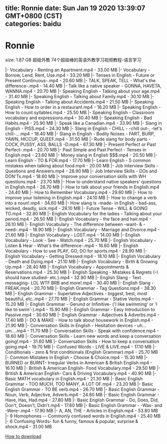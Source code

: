 
title: Ronnie
date: Sun Jan 19 2020 13:39:07 GMT+0800 (CST)    
categories: baidu
---

# Ronnie
size: 1.87 GB
 超级外教 74个超级棒的英语外教学习视频教程-语言学习
 
|- Vocabulary - Renting an Apartment.mp4 - 33.00 MB
|- Vocabulary - Borrow, Lend, Rent, Use.mp4 - 33.20 MB
|- Tenses in English - Future or Present Continuous-.mp4 - 20.60 MB
|- TALK, SPEAK, TELL - What's the difference-.mp4 - 14.40 MB
|- Talk like a native speaker - GONNA, HAVETA, WANNA.mp4 - 20.70 MB
|- Speaking English - Talking about your age.mp4 - 31.40 MB
|- Speaking English - Talking about Family.mp4 - 30.10 MB
|- Speaking English - Talking about Accidents.mp4 - 21.50 MB
|- Speaking English - How to order in a restaurant.mp4 - 16.20 MB
|- Speaking English - How to count syllables.mp4 - 25.50 MB
|- Speaking English - Classroom vocabulary and expressions.mp4 - 30.40 MB
|- Speaking English - Bad Habits.mp4 - 25.90 MB
|- Speak like a Canadian.mp4 - 33.90 MB
|- Slang in English - PISS.mp4 - 24.30 MB
|- Slang in English - CHILL - -chill out-, -let's chill-....mp4 - 18.40 MB
|- Slang in English - Bodily Noises - FART, BURP, YAWN, HICCUP, QUEEF.mp4 - 31.50 MB
|- Rude slang for body parts - COCK, PUSSY, ASS, BALLS -D.mp4 - 67.30 MB
|- Present Perfect or Past Perfect-.mp4 - 20.70 MB
|- Past Simple and Past Perfect - Tenses in English.mp4 - 23.60 MB
|- Money slang in English $$$.mp4 - 20.50 MB
|- Learn English - TO & FOR.mp4 - 17.70 MB
|- Learn English - 5 common mistakes when talking about food.mp4 - 20.00 MB
|- Job Interview Skills - Questions and Answers.mp4 - 28.90 MB
|- Job Interview Skills - DOs and DON'Ts.mp4 - 18.60 MB
|- Improve your conversation skills with WH questions.mp4 - 23.70 MB
|- How to understand native speakers' questions in English.mp4 - 26.70 MB
|- How to talk about your friends in English.mp4 - 24.40 MB
|- How to Remember Vocabulary.mp4 - 29.60 MB
|- How to improve your listening in English.mp4 - 24.10 MB
|- How to change a verb into a noun!.mp4 - 34.60 MB
|- How slang is -made- in English - bad-ass, wicked, deadly, sick.mp4 - 28.10 MB
|- Future Tense - WILL & GOING TO.mp4 - 32.80 MB
|- English Vocabulary for the ladies - Talking about your period.mp4 - 26.50 MB
|- English Vocabulary - the face and hair.mp4 - 26.10 MB
|- English Vocabulary - The difference between -want- & -need-.mp4 - 18.90 MB
|- English Vocabulary - Marriage and Divorce.mp4 - 21.60 MB
|- English Vocabulary - LOST.mp4 - 14.00 MB
|- English Vocabulary - Look - See - Watch.mp4 - 25.70 MB
|- English Vocabulary - Listen & Hear - What's the difference-.mp4 - 16.60 MB
|- English Vocabulary - How to use PLAY, GO, DO for sports.mp4 - 28.90 MB
|- English Vocabulary - Getting Dressed.mp4 - 18.10 MB
|- English Vocabulary - Death and Dying.mp4 - 21.10 MB
|- English Vocabulary - Birth & Growing Up.mp4 - 28.40 MB
|- English Vocabulary - Appointments & Reservations.mp4 - 25.30 MB
|- English Speaking - Mistakes & Regrets (-I should have studied- etc.).mp4 - 32.90 MB
|- English Slang - Text messaging- LOL WTF BRB and more!.mp4 - 30.40 MB
|- English Slang - FREAK.mp4 - 20.70 MB
|- English Grammar - Tag Questions.mp4 - 38.30 MB
|- English Grammar - Superlative Adjectives - biggest, best, most beautiful, etc..mp4 - 27.70 MB
|- English Grammar - Stative Verbs.mp4 - 15.20 MB
|- English Grammar - Gerund or Infinitive- ('I like swimming' or 'I like to swim'-).mp4 - 15.90 MB
|- English Grammar - Easy Introduction to Passive.mp4 - 30.60 MB
|- English Grammar - Adjectives & Adverbs.mp4 - 17.40 MB
|- DO & MAKE - How to talk about housework in English.mp4 - 21.90 MB
|- Conversation Skills in English - Hesitation devices - uh... um....mp4 - 11.70 MB
|- Conversation Skills - Speak with confidence.mp4 - 18.60 MB
|- Conversation Skills - Learn new words and keep a conversation going!.mp4 - 31.60 MB
|- Conversation Skills - How to keep a conversation going.mp4 - 19.70 MB
|- Confused Words - LIVE & LIVE.mp4 - 17.10 MB
|- Conditionals - zero & first conditionals (English Grammar).mp4 - 25.70 MB
|- Common Mistakes in English - Choose & Choice.mp4 - 15.30 MB
|- BURNED or BURNT- Irregular Verbs in American & British English.mp4 - 16.10 MB
|- British & American English- Food Vocabulary.mp4 - 29.50 MB
|- British & American English- Cars & Driving Vocabulary.mp4 - 40.90 MB
|- Basic MATH vocabulary in English.mp4 - 21.30 MB
|- Basic English Grammar - TOO MUCH, TOO MANY, A LOT OF.mp4 - 23.20 MB
|- Basic English Grammar - TO BE verb.mp4 - 26.70 MB
|- Basic English Grammar - Noun, Verb, Adjective, Adverb.mp4 - 24.80 MB
|- Basic English Grammar - Have, Has, Had.mp4 - 27.80 MB
|- Basic English Grammar - Do, Does, Did, Don't, Doesn't, Didn't.mp4 - 17.60 MB
|- Basic English Grammar - -Was- and -Were-.mp4 - 17.90 MB
|- A, AN, THE - Articles in English.mp4 - 53.80 MB
|- 9 Homophones -- Commonly confused words in English.mp4 - 25.40 MB
|- 6 Confusing Words- fun & funny, famous & popular, surprise & shock.mp4 - 31.00 MB

[How to download](https://bpcam.bemobtrk.com/go/2ceec3aa-1ca2-46d6-b9ff-aaa5c184517c?jno=4523)